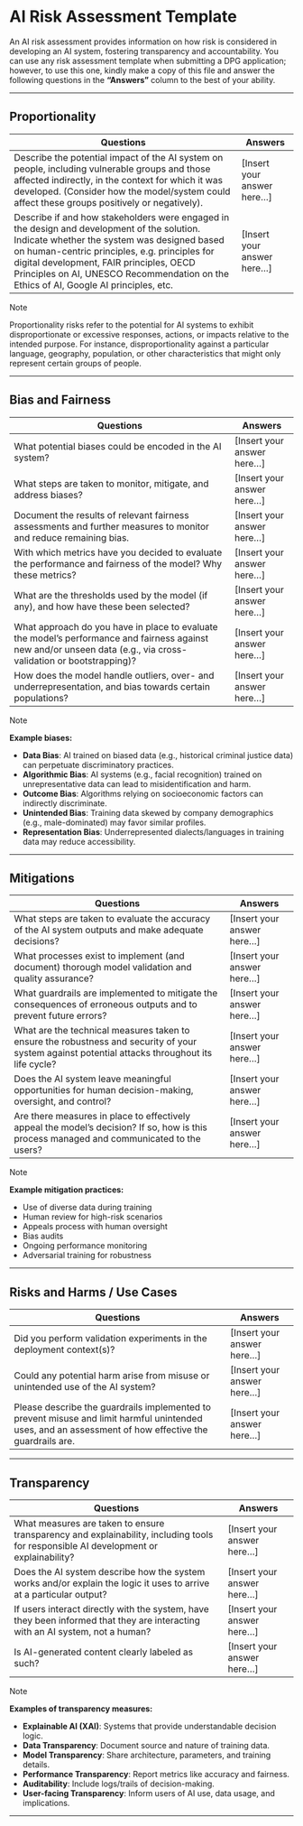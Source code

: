 # AI Risk Assessment Template

An AI risk assessment provides information on how risk is considered in developing an AI system, fostering transparency and accountability. You can use any risk assessment template when submitting a DPG application; however, to use this one, kindly make a copy of this file and answer the following questions in the **“Answers”** column to the best of your ability.

---

## Proportionality

| Questions | Answers |
|----------|---------|
| Describe the potential impact of the AI system on people, including vulnerable groups and those affected indirectly, in the context for which it was developed. (Consider how the model/system could affect these groups positively or negatively). | [Insert your answer here…] |
| Describe if and how stakeholders were engaged in the design and development of the solution. Indicate whether the system was designed based on human-centric principles, e.g. principles for digital development, FAIR principles, OECD Principles on AI, UNESCO Recommendation on the Ethics of AI, Google AI principles, etc. | [Insert your answer here…] |

> [!NOTE]
> Proportionality risks refer to the potential for AI systems to exhibit disproportionate or excessive responses, actions, or impacts relative to the intended purpose. For instance, disproportionality against a particular language, geography, population, or other characteristics that might only represent certain groups of people.

---

## Bias and Fairness

| Questions | Answers |
|----------|---------|
| What potential biases could be encoded in the AI system? | [Insert your answer here…] |
| What steps are taken to monitor, mitigate, and address biases? | [Insert your answer here…] |
| Document the results of relevant fairness assessments and further measures to monitor and reduce remaining bias. | [Insert your answer here…] |
| With which metrics have you decided to evaluate the performance and fairness of the model? Why these metrics? | [Insert your answer here…] |
| What are the thresholds used by the model (if any), and how have these been selected? | [Insert your answer here…] |
| What approach do you have in place to evaluate the model’s performance and fairness against new and/or unseen data (e.g., via cross-validation or bootstrapping)? | [Insert your answer here…] |
| How does the model handle outliers, over- and underrepresentation, and bias towards certain populations? | [Insert your answer here…] |

> [!NOTE]
> **Example biases:**
> - **Data Bias**: AI trained on biased data (e.g., historical criminal justice data) can perpetuate discriminatory practices.
> - **Algorithmic Bias**: AI systems (e.g., facial recognition) trained on unrepresentative data can lead to misidentification and harm.
> - **Outcome Bias**: Algorithms relying on socioeconomic factors can indirectly discriminate.
> - **Unintended Bias**: Training data skewed by company demographics (e.g., male-dominated) may favor similar profiles.
> - **Representation Bias**: Underrepresented dialects/languages in training data may reduce accessibility.

---

## Mitigations

| Questions | Answers |
|----------|---------|
| What steps are taken to evaluate the accuracy of the AI system outputs and make adequate decisions? | [Insert your answer here…] |
| What processes exist to implement (and document) thorough model validation and quality assurance? | [Insert your answer here…] |
| What guardrails are implemented to mitigate the consequences of erroneous outputs and to prevent future errors? | [Insert your answer here…] |
| What are the technical measures taken to ensure the robustness and security of your system against potential attacks throughout its life cycle? | [Insert your answer here…] |
| Does the AI system leave meaningful opportunities for human decision-making, oversight, and control? | [Insert your answer here…] |
| Are there measures in place to effectively appeal the model’s decision? If so, how is this process managed and communicated to the users? | [Insert your answer here…] |

> [!NOTE]
> **Example mitigation practices:**
> - Use of diverse data during training
> - Human review for high-risk scenarios
> - Appeals process with human oversight
> - Bias audits
> - Ongoing performance monitoring
> - Adversarial training for robustness

---

## Risks and Harms / Use Cases

| Questions | Answers |
|----------|---------|
| Did you perform validation experiments in the deployment context(s)? | [Insert your answer here…] |
| Could any potential harm arise from misuse or unintended use of the AI system? | [Insert your answer here…] |
| Please describe the guardrails implemented to prevent misuse and limit harmful unintended uses, and an assessment of how effective the guardrails are. | [Insert your answer here…] |

---

## Transparency

| Questions | Answers |
|----------|---------|
| What measures are taken to ensure transparency and explainability, including tools for responsible AI development or explainability? | [Insert your answer here…] |
| Does the AI system describe how the system works and/or explain the logic it uses to arrive at a particular output? | [Insert your answer here…] |
| If users interact directly with the system, have they been informed that they are interacting with an AI system, not a human? | [Insert your answer here…] |
| Is AI-generated content clearly labeled as such? | [Insert your answer here…] |

> [!NOTE]
> **Examples of transparency measures:**
> - **Explainable AI (XAI)**: Systems that provide understandable decision logic.
> - **Data Transparency**: Document source and nature of training data.
> - **Model Transparency**: Share architecture, parameters, and training details.
> - **Performance Transparency**: Report metrics like accuracy and fairness.
> - **Auditability**: Include logs/trails of decision-making.
> - **User-facing Transparency**: Inform users of AI use, data usage, and implications.

---
